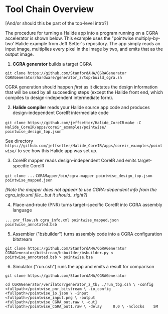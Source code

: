 # Tool Chain Overview

[And/or should this be part of the top-level intro?]

<!-- The steps required to build and run an application are as follows: -->

The procedure for turning a Halide app into a program running on a
CGRA accelerator is shown below.  This example uses the "pointwise
multiply-by-two' Halide example from Jeff Setter's repository.  The
app simply reads an input image, multiplies every pixel in the image by two,
and emits that as the output image.


1. <b>CGRA generator</b> builds a target CGRA

`git clone https://github.com/StanfordAHA/CGRAGenerator`<br/>
`CGRAGenerator/hardware/generator_z/top/build_cgra.sh`

CGRA generation should happen *first* as it dictates the design
information that will be used by all succeeding steps (except the
Halide front end, which compiles to design-independent intermediate
form).


2. <b>Halide compiler</b> reads your Halide source app code and
produces design-independent CoreIR intermediate code

`git clone https://github.com/jeffsetter/Halide_CoreIR`
`make -C Halide_CoreIR/apps/coreir_examples/pointwise/ pointwise_design_top.json`

See directory
`https://github.com/jeffsetter/Halide_CoreIR/apps/coreir_examples/pointwise/`
to see how this Halide app was set up.


3. CoreIR mapper reads design-independent CoreIR and emits target-specific CoreIR

`git clone ...`
`CGRAMapper/bin/cgra-mapper pointwise_design_top.json pointwise_mapped.json`

<i>[Note the mapper does not appear to use CGRA-dependent info from
the cgra_info.xml file...but it should...right?]</i>


4. Place-and-route (PNR) turns target-specific CoreIR into CGRA assembly language

`...`
`pnr_flow.sh cgra_info.xml pointwise_mapped.json pointwise_annotated.bsb`


5. Assembler ("bsbuilder") turns assembly code into a CGRA configuration bitstream

`git clone https://github.com/StanfordAHA/CGRAGenerator`<br/>
`CGRAGenerator/bitstream/bsbuilder/bsbuilder.py < pointwise_annotated.bsb > pointwise.bsa`

6. Simulator ("run.csh") runs the app and emits a result for comparison

`git clone https://github.com/StanfordAHA/CGRAGenerator`<br/>

`cd CGRAGenerator/verilator/generator_z_tb; ./run_tbg.csh \
   -config    <fullpath>/pointwise_pnr_bitstream \
   -io_config <fullpath>/pointwise_io.json \
   -input     <fullpath>/pointwise_input.png \
   -output    <fullpath>/pointwise_CGRA_out.raw \
   -out1      <fullpath>/pointwise_CGRA_out1.raw \
   -delay     0,0 \
   -nclocks    5M`


